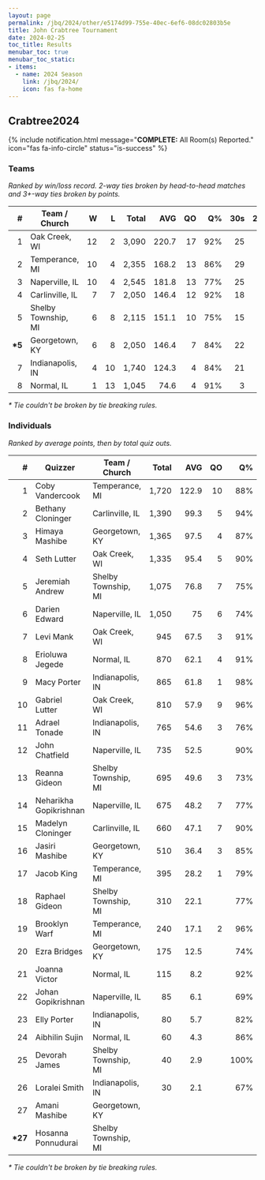 ```yaml
---
layout: page
permalink: /jbq/2024/other/e5174d99-755e-40ec-6ef6-08dc02803b5e
title: John Crabtree Tournament
date: 2024-02-25
toc_title: Results
menubar_toc: true
menubar_toc_static:
- items:
  - name: 2024 Season
    link: /jbq/2024/
    icon: fas fa-home
---
```



## Crabtree2024

{% include notification.html
   message="<b>COMPLETE:</b> All Room(s) Reported."
   icon="fas fa-info-circle"
   status="is-success" %}


### Teams

*Ranked by win/loss record. 2-way ties broken by head-to-head matches and 3+-way ties broken by points.*

| # | Team / Church | W | L | Total | AVG | QO | Q% | 30s | 20s | 10s |
|--:|---|--:|--:|--:|--:|--:|--:|--:|--:|--:|
| 1 | Oak Creek, WI | 12 | 2 | 3,090 | 220.7 | 17 | 92% | 25 | 64 | 105 |
| 2 | Temperance, MI | 10 | 4 | 2,355 | 168.2 | 13 | 86% | 29 | 45 | 67 |
| 3 | Naperville, IL | 10 | 4 | 2,545 | 181.8 | 13 | 77% | 25 | 60 | 85 |
| 4 | Carlinville, IL | 7 | 7 | 2,050 | 146.4 | 12 | 92% | 18 | 35 | 76 |
| 5 | Shelby Township, MI | 6 | 8 | 2,115 | 151.1 | 10 | 75% | 15 | 64 | 72 |
| **\*5** | Georgetown, KY | 6 | 8 | 2,050 | 146.4 | 7 | 84% | 22 | 46 | 60 |
| 7 | Indianapolis, IN | 4 | 10 | 1,740 | 124.3 | 4 | 84% | 21 | 46 | 33 |
| 8 | Normal, IL | 1 | 13 | 1,045 | 74.6 | 4 | 91% | 3 | 24 | 50 |

*\* Tie couldn't be broken by tie breaking rules.*

### Individuals

*Ranked by average points, then by total quiz outs.*

| # | Quizzer | Team / Church | Total | AVG | QO | Q% | 30s | 20s | 10s |
|--:|---|---|--:|--:|--:|--:|--:|--:|--:|
| 1 | Coby Vandercook | Temperance, MI | 1,720 | 122.9 | 10 | 88% | 29 | 42 | 6 |
| 2 | Bethany Cloninger | Carlinville, IL | 1,390 | 99.3 | 5 | 94% | 18 | 35 | 13 |
| 3 | Himaya Mashibe | Georgetown, KY | 1,365 | 97.5 | 4 | 87% | 22 | 38 | 1 |
| 4 | Seth Lutter | Oak Creek, WI | 1,335 | 95.4 | 5 | 90% | 17 | 42 | 2 |
| 5 | Jeremiah Andrew | Shelby Township, MI | 1,075 | 76.8 | 7 | 75% |  | 48 | 23 |
| 6 | Darien Edward | Naperville, IL | 1,050 | 75 | 6 | 74% |  | 60 |  |
| 7 | Levi Mank | Oak Creek, WI | 945 | 67.5 | 3 | 91% | 8 | 21 | 31 |
| 8 | Erioluwa Jegede | Normal, IL | 870 | 62.1 | 4 | 91% | 3 | 22 | 35 |
| 9 | Macy Porter | Indianapolis, IN | 865 | 61.8 | 1 | 98% | 21 | 3 | 18 |
| 10 | Gabriel Lutter | Oak Creek, WI | 810 | 57.9 | 9 | 96% |  | 1 | 72 |
| 11 | Adrael Tonade | Indianapolis, IN | 765 | 54.6 | 3 | 76% |  | 43 | 2 |
| 12 | John Chatfield | Naperville, IL | 735 | 52.5 |  | 90% | 25 |  | 3 |
| 13 | Reanna Gideon | Shelby Township, MI | 695 | 49.6 | 3 | 73% | 15 |  | 42 |
| 14 | Neharikha Gopikrishnan | Naperville, IL | 675 | 48.2 | 7 | 77% |  |  | 71 |
| 15 | Madelyn Cloninger | Carlinville, IL | 660 | 47.1 | 7 | 90% |  |  | 63 |
| 16 | Jasiri Mashibe | Georgetown, KY | 510 | 36.4 | 3 | 85% |  | 6 | 41 |
| 17 | Jacob King | Temperance, MI | 395 | 28.2 | 1 | 79% |  | 3 | 38 |
| 18 | Raphael Gideon | Shelby Township, MI | 310 | 22.1 |  | 77% |  | 15 | 5 |
| 19 | Brooklyn Warf | Temperance, MI | 240 | 17.1 | 2 | 96% |  |  | 23 |
| 20 | Ezra Bridges | Georgetown, KY | 175 | 12.5 |  | 74% |  | 2 | 18 |
| 21 | Joanna Victor | Normal, IL | 115 | 8.2 |  | 92% |  | 1 | 10 |
| 22 | Johan Gopikrishnan | Naperville, IL | 85 | 6.1 |  | 69% |  |  | 11 |
| 23 | Elly Porter | Indianapolis, IN | 80 | 5.7 |  | 82% |  |  | 9 |
| 24 | Aibhilin Sujin | Normal, IL | 60 | 4.3 |  | 86% |  | 1 | 5 |
| 25 | Devorah James | Shelby Township, MI | 40 | 2.9 |  | 100% |  | 1 | 2 |
| 26 | Loralei Smith | Indianapolis, IN | 30 | 2.1 |  | 67% |  |  | 4 |
| 27 | Amani Mashibe | Georgetown, KY |  |  |  |  |  |  |  |
| **\*27** | Hosanna Ponnudurai | Shelby Township, MI |  |  |  |  |  |  |  |

*\* Tie couldn't be broken by tie breaking rules.*

